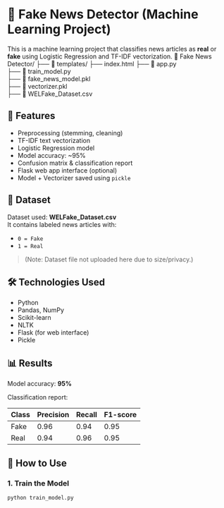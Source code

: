 # 📰 Fake News Detector (Machine Learning Project)

This is a machine learning project that classifies news articles as **real** or **fake** using Logistic Regression and TF-IDF vectorization.
📁 Fake News Detector/
├── 📁 templates/
    ├── index.html
├── 📄 app.py                       
├── 📄 train_model.py              
├── 📄 fake_news_model.pkl         
├── 📄 vectorizer.pkl             
├── 📄 WELFake_Dataset.csv  

## 🚀 Features

- Preprocessing (stemming, cleaning)
- TF-IDF text vectorization
- Logistic Regression model
- Model accuracy: ~95%
- Confusion matrix & classification report
- Flask web app interface (optional)
- Model + Vectorizer saved using `pickle`

## 📁 Dataset

Dataset used: **WELFake_Dataset.csv**  
It contains labeled news articles with:
- `0 = Fake`
- `1 = Real`

> (Note: Dataset file not uploaded here due to size/privacy.)

## 🛠️ Technologies Used

- Python
- Pandas, NumPy
- Scikit-learn
- NLTK
- Flask (for web interface)
- Pickle

## 📊 Results

Model accuracy: **95%**

Classification report:

| Class | Precision | Recall | F1-score |
|-------|-----------|--------|----------|
| Fake  | 0.96      | 0.94   | 0.95     |
| Real  | 0.94      | 0.96   | 0.95     |

## 🧪 How to Use

### 1. Train the Model

```bash
python train_model.py


